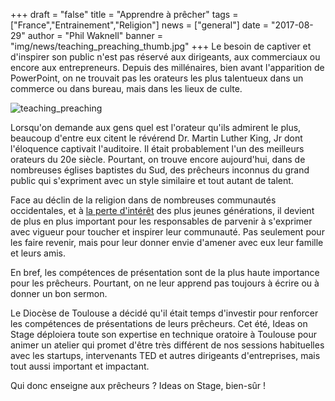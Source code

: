 +++
draft		= "false"
title		= "Apprendre à prêcher"
tags		= ["France","Entrainement","Religion"]
news		= ["general"]
date		= "2017-08-29"
author		= "Phil Waknell"
banner		= "img/news/teaching_preaching_thumb.jpg"
+++
Le besoin de captiver et d'inspirer son public n'est pas réservé aux dirigeants, aux commerciaux ou encore aux entrepreneurs. Depuis des millénaires, bien avant l'apparition de PowerPoint, on ne trouvait pas les orateurs les plus talentueux dans un commerce ou dans bureau, mais dans les lieux de culte.

![teaching_preaching][pic1]

Lorsqu'on demande aux gens quel est l'orateur qu'ils admirent le plus, beaucoup d'entre eux citent le révérend Dr. Martin Luther King, Jr dont l'éloquence captivait l'auditoire. Il était probablement l'un des meilleurs orateurs du 20e siècle. Pourtant, on trouve encore aujourd'hui, dans de nombreuses églises baptistes du Sud, des prêcheurs inconnus du grand public qui s'expriment avec un style similaire et tout autant de talent. 

Face au déclin de la religion dans de nombreuses communautés occidentales, et à [la perte d'intérêt](http://www.huffingtonpost.com/entry/church-attendance-declines-but-hearts-still-on-fire_us_58fd5f73e4b0f02c3870ec06) des plus jeunes générations, il devient de plus en plus important pour les responsables de parvenir à s'exprimer avec vigueur pour toucher et inspirer leur communauté. Pas seulement pour les faire revenir, mais pour leur donner envie d'amener avec eux leur famille et leurs amis. 

En bref, les compétences de présentation sont de la plus haute importance pour les prêcheurs. Pourtant, on ne leur apprend pas toujours à écrire ou à donner un bon sermon.

Le Diocèse de Toulouse a décidé qu'il était temps d'investir pour renforcer les compétences de présentations de leurs prêcheurs. Cet été, Ideas on Stage déploiera toute son expertise en technique oratoire à Toulouse pour animer un atelier qui promet d'être très différent de nos sessions habituelles avec les startups, intervenants TED et autres dirigeants d'entreprises, mais tout aussi important et impactant.

Qui donc enseigne aux prêcheurs ? Ideas on Stage, bien-sûr !

[pic1]: /img/news/teaching_preaching.jpg


